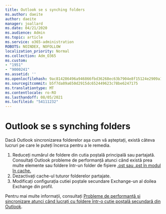 ```yaml
---
title: Outlook se s synching folders
ms.author: daeite
author: daeite
manager: joallard
ms.date: 04/21/2020
ms.audience: Admin
ms.topic: article
ms.service: o365-administration
ROBOTS: NOINDEX, NOFOLLOW
localization_priority: Normal
ms.collection: Adm_O365
ms.custom:
- "1951"
- "9000241"
ms.assetid: ''
ms.openlocfilehash: 9ac814286496a946866fbd36268ec63b7904e8f15124e2909a134805fc615a7a
ms.sourcegitcommit: b5f7da89a650d2915dc652449623c78be6247175
ms.translationtype: MT
ms.contentlocale: ro-RO
ms.lasthandoff: 08/05/2021
ms.locfileid: "54111232"
---
```

# <a name="outlook-not-synching-folders"></a>Outlook se s synching folders

Dacă Outlook sincronizarea folderelor așa cum vă așteptați, există câteva lucruri pe care le puteți încerca pentru a le remedia.

1. Reduceți numărul de foldere din cutia poștală principală sau partajată. Consultați Outlook probleme de performanță atunci când există prea multe elemente sau foldere într-un folder de fișiere [.ost sau .pst în modul în cache.](https://support.microsoft.com/help/2768656)
2. Dezactivați cache-ul tuturor folderelor partajate.
3. Modificați configurația cutiei poștale secundare Exchange-un al doilea Exchange din profil.

Pentru mai multe informații, consultați [Probleme de performanță și sincronizare atunci când lucrați cu foldere într-o cutie poștală secundară din Outlook](https://support.microsoft.com/help/3115602).
